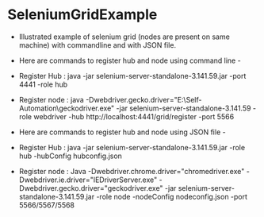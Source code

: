 # SeleniumGridExample
* Illustrated example of selenium grid (nodes are present on same machine) with commandline and with JSON file.
* Here are commands to register hub and node using command line - 

* Register Hub : 
java -jar selenium-server-standalone-3.141.59.jar -port 4441 -role hub

* Register node :
java -Dwebdriver.gecko.driver="E:\Self-Automation\geckodriver.exe" -jar selenium-server-standalone-3.141.59 -role webdriver -hub http://localhost:4441/grid/register -port 5566

* Here are commands to register hub and node using JSON file -
* Register Hub :
java -jar selenium-server-standalone-3.141.59.jar -role hub -hubConfig hubconfig.json

* Register node :
Java -Dwebdriver.chrome.driver="chromedriver.exe" -Dwebdriver.ie.driver="IEDriverServer.exe" -Dwebdriver.gecko.driver="geckodriver.exe" -jar selenium-server-standalone-3.141.59.jar -role node -nodeConfig nodeconfig.json -port 5566/5567/5568
